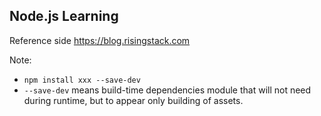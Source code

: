 ## Node.js Learning

Reference side https://blog.risingstack.com

Note:
* `npm install xxx --save-dev`
* `--save-dev` means build-time dependencies module that will not need during runtime, but to appear only building of assets. 
